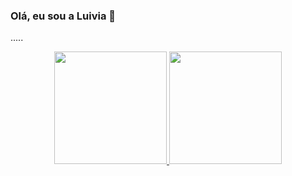 ### Olá, eu sou a Luivia 👋
.....
<div align="center">
  <a href="https://github.com/luivia">
  <img height="180em" src="https://github-readme-stats.vercel.app/api?username=luivia&show_icons=true&theme=dracula&include_all_commits=true&count_private=true"/>
  <img height="180em" src="https://github-readme-stats.vercel.app/api/top-langs/?username=luivia&layout=compact&langs_count=7&theme=dracula"/>
</div>
<!--
**luivia/luivia** is a ✨ _special_ ✨ repository because its `README.md` (this file) appears on your GitHub profile.

Here are some ideas to get you started:

- 🔭 I’m currently working on ...
- 🌱 I’m currently learning ...
- 👯 I’m looking to collaborate on ...
- 🤔 I’m looking for help with ...
- 💬 Ask me about ...
- 📫 How to reach me: ...
- 😄 Pronouns: ...
- ⚡ Fun fact: ...
-->
